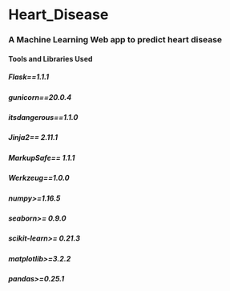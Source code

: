 # Heart_Disease
### A Machine Learning Web app to predict heart disease

#### Tools and Libraries Used

##### Flask==1.1.1
##### gunicorn==20.0.4
##### itsdangerous==1.1.0
##### Jinja2== 2.11.1
##### MarkupSafe== 1.1.1
##### Werkzeug==1.0.0
##### numpy>=1.16.5
##### seaborn>= 0.9.0
##### scikit-learn>= 0.21.3
##### matplotlib>=3.2.2
##### pandas>=0.25.1

